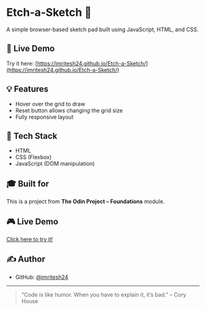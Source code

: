 # Etch‑a‑Sketch 🎨

A simple browser-based sketch pad built using JavaScript, HTML, and CSS.

## 🚀 Live Demo

Try it here: [https://imritesh24.github.io/Etch-a-Sketch/](https://imritesh24.github.io/Etch-a-Sketch/)

## 💡 Features

- Hover over the grid to draw
- Reset button allows changing the grid size
- Fully responsive layout

## 🔧 Tech Stack

- HTML
- CSS (Flexbox)
- JavaScript (DOM manipulation)

## 🎓 Built for

This is a project from **The Odin Project – Foundations** module.

## 🎮 Live Demo
[Click here to try it!](https://imritesh24.github.io/Etch-a-Sketch/)

## ✍️ Author

- GitHub: [@imritesh24](https://github.com/imritesh24)

---


> “Code is like humor. When you have to explain it, it’s bad.” – Cory House